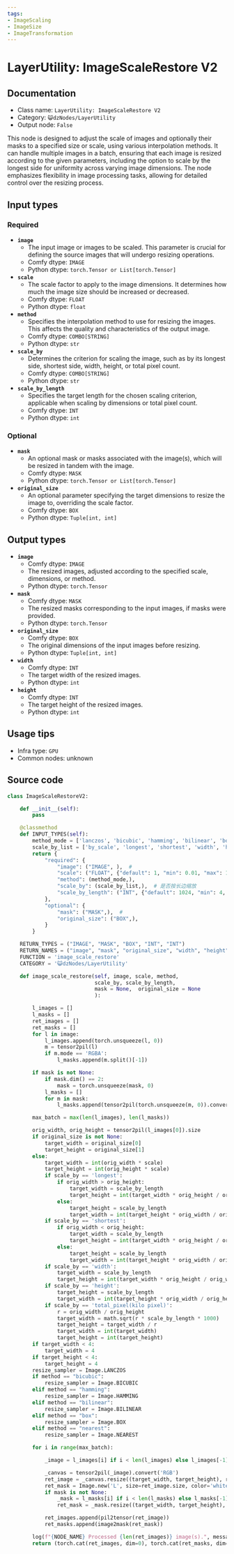 ```yaml
---
tags:
- ImageScaling
- ImageSize
- ImageTransformation
---
```


# LayerUtility: ImageScaleRestore V2
## Documentation
- Class name: `LayerUtility: ImageScaleRestore V2`
- Category: `😺dzNodes/LayerUtility`
- Output node: `False`

This node is designed to adjust the scale of images and optionally their masks to a specified size or scale, using various interpolation methods. It can handle multiple images in a batch, ensuring that each image is resized according to the given parameters, including the option to scale by the longest side for uniformity across varying image dimensions. The node emphasizes flexibility in image processing tasks, allowing for detailed control over the resizing process.
## Input types
### Required
- **`image`**
    - The input image or images to be scaled. This parameter is crucial for defining the source images that will undergo resizing operations.
    - Comfy dtype: `IMAGE`
    - Python dtype: `torch.Tensor or List[torch.Tensor]`
- **`scale`**
    - The scale factor to apply to the image dimensions. It determines how much the image size should be increased or decreased.
    - Comfy dtype: `FLOAT`
    - Python dtype: `float`
- **`method`**
    - Specifies the interpolation method to use for resizing the images. This affects the quality and characteristics of the output image.
    - Comfy dtype: `COMBO[STRING]`
    - Python dtype: `str`
- **`scale_by`**
    - Determines the criterion for scaling the image, such as by its longest side, shortest side, width, height, or total pixel count.
    - Comfy dtype: `COMBO[STRING]`
    - Python dtype: `str`
- **`scale_by_length`**
    - Specifies the target length for the chosen scaling criterion, applicable when scaling by dimensions or total pixel count.
    - Comfy dtype: `INT`
    - Python dtype: `int`
### Optional
- **`mask`**
    - An optional mask or masks associated with the image(s), which will be resized in tandem with the image.
    - Comfy dtype: `MASK`
    - Python dtype: `torch.Tensor or List[torch.Tensor]`
- **`original_size`**
    - An optional parameter specifying the target dimensions to resize the image to, overriding the scale factor.
    - Comfy dtype: `BOX`
    - Python dtype: `Tuple[int, int]`
## Output types
- **`image`**
    - Comfy dtype: `IMAGE`
    - The resized images, adjusted according to the specified scale, dimensions, or method.
    - Python dtype: `torch.Tensor`
- **`mask`**
    - Comfy dtype: `MASK`
    - The resized masks corresponding to the input images, if masks were provided.
    - Python dtype: `torch.Tensor`
- **`original_size`**
    - Comfy dtype: `BOX`
    - The original dimensions of the input images before resizing.
    - Python dtype: `Tuple[int, int]`
- **`width`**
    - Comfy dtype: `INT`
    - The target width of the resized images.
    - Python dtype: `int`
- **`height`**
    - Comfy dtype: `INT`
    - The target height of the resized images.
    - Python dtype: `int`
## Usage tips
- Infra type: `GPU`
- Common nodes: unknown


## Source code
```python
class ImageScaleRestoreV2:

    def __init__(self):
        pass

    @classmethod
    def INPUT_TYPES(self):
        method_mode = ['lanczos', 'bicubic', 'hamming', 'bilinear', 'box', 'nearest']
        scale_by_list = ['by_scale', 'longest', 'shortest', 'width', 'height', 'total_pixel(kilo pixel)']
        return {
            "required": {
                "image": ("IMAGE", ),  #
                "scale": ("FLOAT", {"default": 1, "min": 0.01, "max": 100, "step": 0.01}),
                "method": (method_mode,),
                "scale_by": (scale_by_list,),  # 是否按长边缩放
                "scale_by_length": ("INT", {"default": 1024, "min": 4, "max": 99999999, "step": 1}),
            },
            "optional": {
                "mask": ("MASK",),  #
                "original_size": ("BOX",),
            }
        }

    RETURN_TYPES = ("IMAGE", "MASK", "BOX", "INT", "INT")
    RETURN_NAMES = ("image", "mask", "original_size", "width", "height",)
    FUNCTION = 'image_scale_restore'
    CATEGORY = '😺dzNodes/LayerUtility'

    def image_scale_restore(self, image, scale, method,
                            scale_by, scale_by_length,
                            mask = None,  original_size = None
                            ):

        l_images = []
        l_masks = []
        ret_images = []
        ret_masks = []
        for l in image:
            l_images.append(torch.unsqueeze(l, 0))
            m = tensor2pil(l)
            if m.mode == 'RGBA':
                l_masks.append(m.split()[-1])

        if mask is not None:
            if mask.dim() == 2:
                mask = torch.unsqueeze(mask, 0)
            l_masks = []
            for m in mask:
                l_masks.append(tensor2pil(torch.unsqueeze(m, 0)).convert('L'))

        max_batch = max(len(l_images), len(l_masks))

        orig_width, orig_height = tensor2pil(l_images[0]).size
        if original_size is not None:
            target_width = original_size[0]
            target_height = original_size[1]
        else:
            target_width = int(orig_width * scale)
            target_height = int(orig_height * scale)
            if scale_by == 'longest':
                if orig_width > orig_height:
                    target_width = scale_by_length
                    target_height = int(target_width * orig_height / orig_width)
                else:
                    target_height = scale_by_length
                    target_width = int(target_height * orig_width / orig_height)
            if scale_by == 'shortest':
                if orig_width < orig_height:
                    target_width = scale_by_length
                    target_height = int(target_width * orig_height / orig_width)
                else:
                    target_height = scale_by_length
                    target_width = int(target_height * orig_width / orig_height)
            if scale_by == 'width':
                target_width = scale_by_length
                target_height = int(target_width * orig_height / orig_width)
            if scale_by == 'height':
                target_height = scale_by_length
                target_width = int(target_height * orig_width / orig_height)
            if scale_by == 'total_pixel(kilo pixel)':
                r = orig_width / orig_height
                target_width = math.sqrt(r * scale_by_length * 1000)
                target_height = target_width / r
                target_width = int(target_width)
                target_height = int(target_height)
        if target_width < 4:
            target_width = 4
        if target_height < 4:
            target_height = 4
        resize_sampler = Image.LANCZOS
        if method == "bicubic":
            resize_sampler = Image.BICUBIC
        elif method == "hamming":
            resize_sampler = Image.HAMMING
        elif method == "bilinear":
            resize_sampler = Image.BILINEAR
        elif method == "box":
            resize_sampler = Image.BOX
        elif method == "nearest":
            resize_sampler = Image.NEAREST

        for i in range(max_batch):

            _image = l_images[i] if i < len(l_images) else l_images[-1]

            _canvas = tensor2pil(_image).convert('RGB')
            ret_image = _canvas.resize((target_width, target_height), resize_sampler)
            ret_mask = Image.new('L', size=ret_image.size, color='white')
            if mask is not None:
                _mask = l_masks[i] if i < len(l_masks) else l_masks[-1]
                ret_mask = _mask.resize((target_width, target_height), resize_sampler)

            ret_images.append(pil2tensor(ret_image))
            ret_masks.append(image2mask(ret_mask))

        log(f"{NODE_NAME} Processed {len(ret_images)} image(s).", message_type='finish')
        return (torch.cat(ret_images, dim=0), torch.cat(ret_masks, dim=0), [orig_width, orig_height], target_width, target_height,)

```
